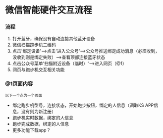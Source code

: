 # 微信智能硬件交互流程
### 流程
1. 打开蓝牙，确保没有自动连接其他蓝牙设备
2. 微信扫描跑步机二维码
3. 点击'绑定设备'-->点击'进入公众号'-->公众号推送绑定成功消息（必须收到，没收到则是绑定失败）-->查看顶部连接蓝牙状态
4. 点击公众号菜单'扫描附近设备（临时）'-->进入网页（@1）
5. 网页与跑步机交互相关功能

### @1页面内容
    以下一个点为一个页面
* 绑定跑步机型号，连接状态，开始跑步按钮，绑定的人信息（调取KS APP信息，没有则为新注册）
* 跑步机实时数据，绑定的人信息
* 跑步完成数据，绑定的人信息
* 更多功能下载app？
